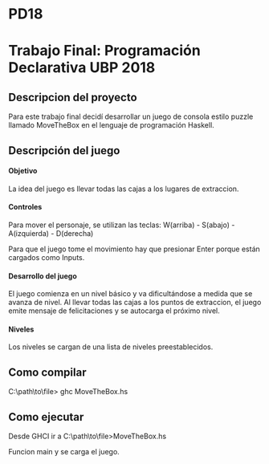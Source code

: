 # PD18
<h1>Trabajo Final: Programación Declarativa UBP 2018</h1>

<h2>Descripcion del proyecto </h2>
<p>Para este trabajo final decidí desarrollar un juego de consola estilo puzzle llamado MoveTheBox en el lenguaje de programación Haskell. </p>

<h2>Descripción del juego</h2>

<h4>Objetivo</h4>
<p>La idea del juego es llevar todas las cajas a los lugares de extraccion.</p>

<h4>Controles</h4>
<p>Para mover el personaje, se utilizan las teclas: W(arriba) - S(abajo) - A(izquierda) - D(derecha)</p>
<p>Para que el juego tome el movimiento hay que presionar Enter porque están cargados como Inputs.</p>

<h4>Desarrollo del juego</h4>
<p>El juego comienza en un nivel básico y va dificultándose a medida que se avanza de nivel. Al llevar todas las cajas a los puntos de extraccion, el juego emite mensaje de felicitaciones y se autocarga el próximo nivel.</p>

<h4>Niveles</h4>
<p>Los niveles se cargan de una lista de niveles preestablecidos.</p>

<h2>Como compilar</h2>

<p>C:\path\to\file> ghc MoveTheBox.hs <p>
  
<h2> Como ejecutar </h2>

<p> Desde GHCI ir a C:\path\to\file>MoveTheBox.hs <p>
<p> Funcion main y se carga el juego.</p>
